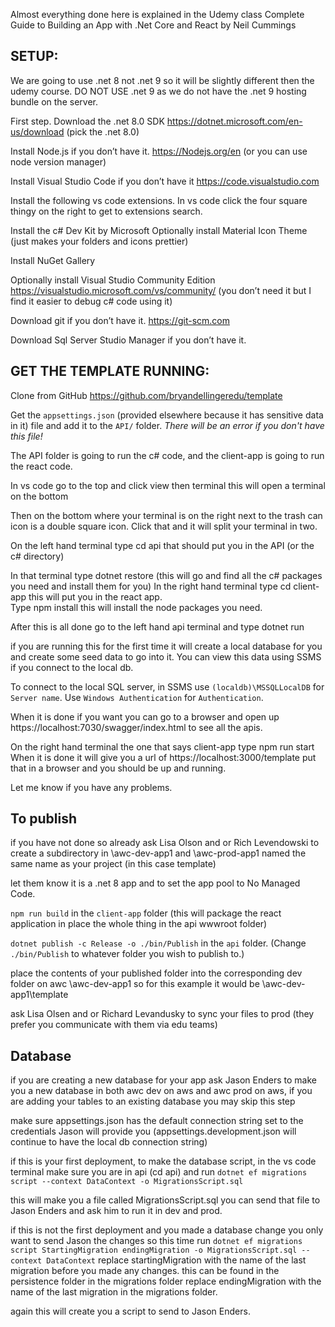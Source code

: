 Almost everything done here is explained in the Udemy class Complete Guide to Building an App with .Net Core and React by Neil Cummings

## SETUP:
We are going to use .net 8 not .net 9 so it will be slightly different then the udemy course.  DO NOT USE .net 9 as we do not have the .net 9 hosting bundle on the server.

First step. Download the .net 8.0 SDK  https://dotnet.microsoft.com/en-us/download  (pick the .net 8.0)

Install Node.js if you don’t have it.  https://Nodejs.org/en  (or you can use node version manager)

Install Visual Studio Code if you don’t have it https://code.visualstudio.com

Install the following vs code extensions.
In vs code click the four square thingy on the right to get to extensions search.

Install the c# Dev Kit by Microsoft
Optionally install Material Icon Theme (just makes your folders and icons prettier)

Install NuGet Gallery

Optionally install Visual Studio Community Edition https://visualstudio.microsoft.com/vs/community/ (you don’t need it but I find it easier to debug c# code using it)

Download git if you don’t have it.  https://git-scm.com

Download Sql Server Studio Manager if you don’t have it.



## GET THE TEMPLATE RUNNING:

Clone from GitHub https://github.com/bryandellingeredu/template

Get the `appsettings.json` (provided elsewhere because it has sensitive data in it) file and add it to the `API/` folder. *There will be an error if you don't have this file!*

The API folder is going to run the c# code, and the client-app is going to run the react code.

In vs code go to the top and click view then terminal this will open a terminal on the bottom

Then on the bottom where your terminal is on the right next to the trash can icon is a double square icon. Click that and it will split your terminal in two.

On the left hand terminal type cd api  that should put you in the API (or the c# directory) 

In that terminal type dotnet restore  (this will go and find all the c# packages you need and install them for you)
In the right hand terminal type  cd client-app  this will put you in the react app.  
Type npm install  this will install the node packages you need.

After this is all done go to the left hand api terminal and type 
dotnet run 

if you are running this for the first time it will create a local database for you and create some seed data to go into it.  You can view this data using SSMS if you connect to the local db.

To connect to the local SQL server, in SSMS use `(localdb)\MSSQLLocalDB` for `Server name`.
Use `Windows Authentication` for `Authentication`.

When it is done if you want you can go to a browser and open up  https://localhost:7030/swagger/index.html to see all the apis.

On the right hand terminal the one that says client-app  type npm run start
When it is done it will give you a url of https://localhost:3000/template  put that in a browser and you should be up and running.

Let me know if you have any problems.

## To publish
if you have not done so  already ask Lisa Olson and or Rich Levendowski to create a subdirectory in \\awc-dev-app1  and \\awc-prod-app1  named the same name as your project (in this case template)

let them know it is a .net 8 app and to set the app pool to No Managed Code.

`npm run build` in the `client-app` folder  (this will package the react application in place the whole thing in the api wwwroot folder)

`dotnet publish -c Release -o ./bin/Publish` in the `api` folder. (Change `./bin/Publish` to whatever folder you wish to publish to.)

place the contents of your published folder into the corresponding dev folder on awc \\awc-dev-app1  so for this example it would be \\awc-dev-app1\template

ask Lisa Olsen and or Richard Levandusky to sync your files to prod (they prefer you communicate with them via edu teams)

## Database

if you are creating a new database for your app ask Jason Enders to make you a new database in both awc dev on aws and awc prod on aws,  if you are adding your tables to an existing database you may skip this step

make sure appsettings.json has the default connection string set to the credentials Jason will provide you (appsettings.development.json will continue to have the local db connection string)

if this is your first deployment, to make the database script, in the vs code terminal make sure you are in api (cd api) and run `dotnet ef migrations script --context DataContext -o MigrationsScript.sql`

this will make you a file called MigrationsScript.sql you can send that file to Jason Enders and ask him to run it in dev and prod.

if this is not the first deployment and you made a database change you only want to send Jason the changes so this time run
`dotnet ef migrations script StartingMigration endingMigration -o MigrationsScript.sql --context DataContext`
replace startingMigration with the name of the last migration before you made any changes. this can be found in the persistence folder in the migrations folder
replace endingMigration with the name of the last migration in the migrations folder.

again this will create you a script to send to Jason Enders.




  


